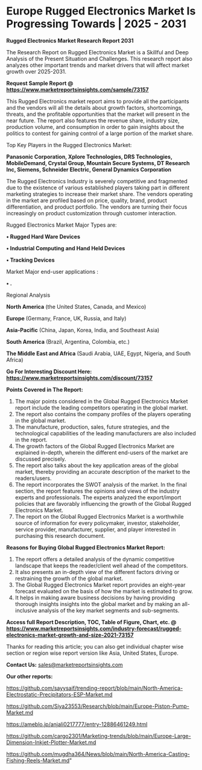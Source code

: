 # Europe Rugged Electronics Market Is Progressing Towards | 2025 - 2031

<strong>Rugged Electronics Market Research Report 2031</strong>

The Research Report on Rugged Electronics Market is a Skillful and Deep Analysis of the Present Situation and Challenges. This research report also analyzes other important trends and market drivers that will affect market growth over 2025-2031.

<strong>Request Sample Report @ <a href=https://www.marketreportsinsights.com/sample/73157>https://www.marketreportsinsights.com/sample/73157</a></strong>

This Rugged Electronics market report aims to provide all the participants and the vendors will all the details about growth factors, shortcomings, threats, and the profitable opportunities that the market will present in the near future. The report also features the revenue share, industry size, production volume, and consumption in order to gain insights about the politics to contest for gaining control of a large portion of the market share.

Top Key Players in the Rugged Electronics Market:

<strong>Panasonic Corporation, Xplore Technologies, DRS Technologies, MobileDemand, Crystal Group, Mountain Secure Systems, DT Research Inc, Siemens, Schneider Electric, General Dynamics Corporation</strong>

The Rugged Electronics Industry is severely competitive and fragmented due to the existence of various established players taking part in different marketing strategies to increase their market share. The vendors operating in the market are profiled based on price, quality, brand, product differentiation, and product portfolio. The vendors are turning their focus increasingly on product customization through customer interaction.

Rugged Electronics Market Major Types are:

<strong>• Rugged Hard Ware Devices

• Industrial Computing and Hand Held Devices

• Tracking Devices</strong>

Market Major end-user applications :

<strong>• .</strong>

Regional Analysis

</u><strong><b>North America</b></strong> (the United States, Canada, and Mexico)

<strong><b>Europe </b></strong>(Germany, France, UK, Russia, and Italy)

<strong><b>Asia-Pacific</b></strong> (China, Japan, Korea, India, and Southeast Asia)

<strong><b>South America</b></strong> (Brazil, Argentina, Colombia, etc.)

<strong><b>The Middle East and Africa</b></strong> (Saudi Arabia, UAE, Egypt, Nigeria, and South Africa)

<strong>Go For Interesting Discount Here: <a href=https://www.marketreportsinsights.com/discount/73157>https://www.marketreportsinsights.com/discount/73157</a></strong>

<strong>Points Covered in The Report:</strong>
<ol>
  <li>The major points considered in the Global Rugged Electronics Market report include the leading competitors operating in the global market.</li>
  <li>The report also contains the company profiles of the players operating in the global market.</li>
  <li>The manufacture, production, sales, future strategies, and the technological capabilities of the leading manufacturers are also included in the report.</li>
  <li>The growth factors of the Global Rugged Electronics Market are explained in-depth, wherein the different end-users of the market are discussed precisely.</li>
  <li>The report also talks about the key application areas of the global market, thereby providing an accurate description of the market to the readers/users.</li>
  <li>The report incorporates the SWOT analysis of the market. In the final section, the report features the opinions and views of the industry experts and professionals. The experts analyzed the export/import policies that are favorably influencing the growth of the Global Rugged Electronics Market.</li>
  <li>The report on the Global Rugged Electronics Market is a worthwhile source of information for every policymaker, investor, stakeholder, service provider, manufacturer, supplier, and player interested in purchasing this research document.</li>
</ol>
<strong>Reasons for Buying Global Rugged Electronics Market Report:</strong>

<ol>
  <li>The report offers a detailed analysis of the dynamic competitive landscape that keeps the reader/client well ahead of the competitors.</li>
  <li>It also presents an in-depth view of the different factors driving or restraining the growth of the global market.</li>
  <li>The Global Rugged Electronics Market report provides an eight-year forecast evaluated on the basis of how the market is estimated to grow.</li>
  <li>It helps in making aware business decisions by having providing thorough insights insights into the global market and by making an all-inclusive analysis of the key market segments and sub-segments.</li>
</ol>
<strong>Access full Report Description, TOC, Table of Figure, Chart, etc. @ <a href=https://www.marketreportsinsights.com/industry-forecast/rugged-electronics-market-growth-and-size-2021-73157>https://www.marketreportsinsights.com/industry-forecast/rugged-electronics-market-growth-and-size-2021-73157</a></strong>


Thanks for reading this article; you can also get individual chapter wise section or region wise report version like Asia, United States, Europe.

<strong>Contact Us:</strong>
sales@marketreportsinsights.com

<strong>Our other reports:</strong>

<a href=https://github.com/sayysaif/trending-report/blob/main/North-America-Electrostatic-Precipitators-ESP-Market.md>https://github.com/sayysaif/trending-report/blob/main/North-America-Electrostatic-Precipitators-ESP-Market.md</a>

<a href=https://github.com/Siya23553/Research/blob/main/Europe-Piston-Pump-Market.md>https://github.com/Siya23553/Research/blob/main/Europe-Piston-Pump-Market.md</a>

<a href=https://ameblo.jp/anjali0217777/entry-12886461249.html>https://ameblo.jp/anjali0217777/entry-12886461249.html</a>

<a href=https://github.com/cargo2301/Marketing-trends/blob/main/Europe-Large-Dimension-Inkjet-Plotter-Market.md>https://github.com/cargo2301/Marketing-trends/blob/main/Europe-Large-Dimension-Inkjet-Plotter-Market.md</a>

<a href=https://github.com/mugdha364/News/blob/main/North-America-Casting-Fishing-Reels-Market.md>https://github.com/mugdha364/News/blob/main/North-America-Casting-Fishing-Reels-Market.md</a>"

